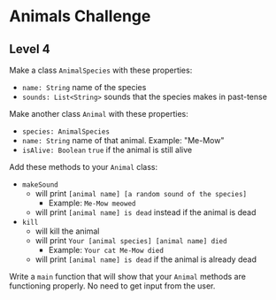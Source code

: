 # Animals Challenge

## Level 4

Make a class `AnimalSpecies` with these properties:
- `name: String` name of the species
- `sounds: List<String>` sounds that the species makes in past-tense

Make another class `Animal` with these properties:
- `species: AnimalSpecies`
- `name: String` name of that animal. Example: "Me-Mow"
- `isAlive: Boolean` `true` if the animal is still alive

Add these methods to your `Animal` class:
- `makeSound`
  - will print `[animal name] [a random sound of the species]`
    - Example: `Me-Mow meowed`
  - will print `[animal name] is dead` instead if the animal is dead
- `kill`
  - will kill the animal
  - will print `Your [animal species] [animal name] died`
    - Example: `Your cat Me-Mow died`
  - will print `[animal name] is dead` if the animal is already dead

Write a `main` function that will show that your `Animal` methods are functioning properly. No need to get input from the user.